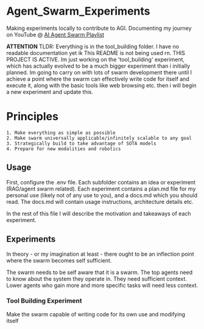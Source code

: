 # Agent_Swarm_Experiments
Making experiments locally to contribute to AGI. Documenting my journey on YouTube @ [AI Agent Swarm Playlist](https://youtube.com/playlist?list=PLO8gVow6df_Rh7DEJ10_WAdnkGnIRCh-K&si=eYdyBu7NShKckilS)


**ATTENTION**
TLDR: Everything is in the tool_building folder. I have no readable documentation yet ik
This README is not being used rn. THIS PROJECT IS ACTIVE. Im just working on the 'tool_building' experiment, which has actually evolved to be a much bigger experiment than i initially planned. Im going to carry on with lots of swarm development there until I achieve a point where the swarm can effectively write code for itself and execute it, along with the basic tools like web browsing etc. then i will begin a new experiment and update this. 


# Principles
    1. Make everything as simple as possible
    2. Make swarm universally applicable/infinitely scalable to any goal
    3. Strategically build to take advantage of SOTA models
    4. Prepare for new modalities and robotics

## Usage
First, configure the .env file. Each subfolder contains an idea or experiment (RAG/agent swarm related). Each experiment contains a plan.md file for my personal use (likely not of any use to you), and a docs.md which you should read. The docs.md will contain usage instructions, architecture details etc.

In the rest of this file I will describe the motivation and takeaways of each experiment.

## Experiments

In theory - or my imagination at least - there ought to be an inflection point where the swarm becomes self sufficient. 

The swarm needs to be self aware that it is a swarm. The top agents need to know about the system they operate in. They need sufficient context. Lower agents who gain more and more specific tasks will need less context.



### Tool Building Experiment
Make the swarm capable of writing code for its own use and modifying itself



